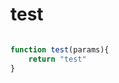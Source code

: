 
# test

```js

function test(params){
    return "test"
}    

```

<SpecialComponent />
<script setup>
    import SpecialComponent from './components/SpecialComponent.vue'
</script>